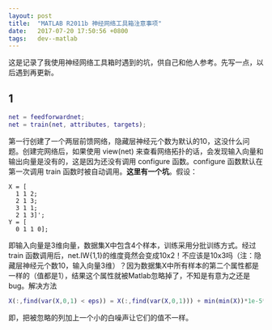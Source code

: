 ```yaml
---
layout: post
title:  "MATLAB R2011b 神经网络工具箱注意事项"
date:   2017-07-20 17:50:56 +0800
tags:   dev--matlab
---
```


这是记录了我使用神经网络工具箱时遇到的坑，供自己和他人参考。先写一点，以后遇到再更新。

## 1

```matlab
net = feedforwardnet;
net = train(net, attributes, targets);
```

第一行创建了一个两层前馈网络，隐藏层神经元个数为默认的10，这没什么问题。创建完网络后，如果使用 view(net) 来查看网络拓扑的话，会发现输入向量和输出向量是没有的，这是因为还没有调用 configure 函数。configure 函数默认在第一次调用 train 函数时被自动调用。**这里有一个坑**。假设：

```
X = [
  1 1 2;
  2 1 3;
  3 1 1;
  2 1 3]';
Y = [
  0 1 1 0];
```

即输入向量是3维向量，数据集X中包含4个样本，训练采用分批训练方式。经过 train 函数调用后，net.IW{1,1}的维度竟然会变成10x2！不应该是10x3吗（注：隐藏层神经元个数10，输入向量3维）？因为数据集X中所有样本的第二个属性都是一样的（值都是1），结果这个属性就被Matlab忽略掉了，不知是有意为之还是bug。解决方法

```matlab
X(:,find(var(X,0,1) < eps)) = X(:,find(var(X,0,1))) + min(min(X))*1e-5*randn(size(X,1),length(find(var(X,0,1))));
```

即，把被忽略的列加上一个小的白噪声让它们的值不一样。
